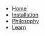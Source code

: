 <!-- docs/_sidebar.md -->

- [Home](/ "Spaz lang")
- [Installation](install.md "Installing spaz lang")
- [Philosophy](philosophy.md "What is spaz lang?")
- [Learn](learn)
